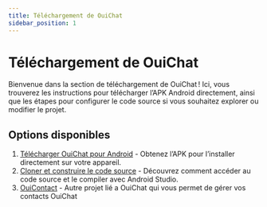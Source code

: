 ```yaml
---
title: Téléchargement de OuiChat
sidebar_position: 1
---
```


# Téléchargement de OuiChat

Bienvenue dans la section de téléchargement de OuiChat ! Ici, vous trouverez les instructions pour télécharger l’APK Android directement, ainsi que les étapes pour configurer le code source si vous souhaitez explorer ou modifier le projet.

## Options disponibles

1. [Télécharger OuiChat pour Android](./package) - Obtenez l’APK pour l’installer directement sur votre appareil.
2. [Cloner et construire le code source](./code) - Découvrez comment accéder au code source et le compiler avec Android Studio.
3. [OuiContact](./ouicontact) - Autre projet lié a OuiChat qui vous permet de gérer vos contacts OuiChat